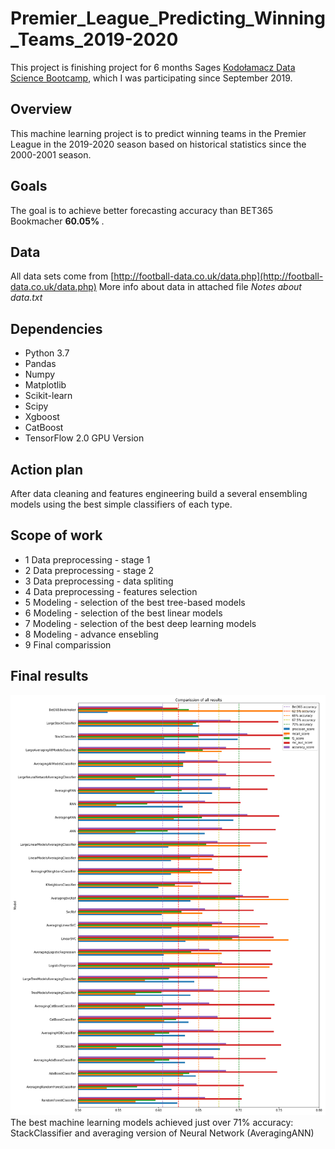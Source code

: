 # Premier_League_Predicting_Winning_Teams_2019-2020
This project is finishing project for 6 months Sages [Kodołamacz Data Science Bootcamp](https://www.kodolamacz.pl/bootcamp-datascience/), which I was participating since September 2019.

## Overview
This machine learning project is to predict winning teams in the Premier League in the 2019-2020 season based on historical statistics since the 2000-2001 season.

## Goals
The goal is to achieve better forecasting accuracy than BET365 Bookmacher <b> 60.05% </b>.

## Data
All data sets come from [http://football-data.co.uk/data.php](http://football-data.co.uk/data.php)
More info about data in attached file <i>Notes about data.txt</i>

## Dependencies
* Python 3.7
* Pandas
* Numpy
* Matplotlib
* Scikit-learn
* Scipy
* Xgboost
* CatBoost
* TensorFlow 2.0 GPU Version

## Action plan
After data cleaning and features engineering build a several ensembling models using the best simple classifiers of each type.

## Scope of work
* 1 Data preprocessing - stage 1
* 2 Data preprocessing - stage 2
* 3 Data preprocessing - data spliting
* 4 Data preprocessing - features selection
* 5 Modeling - selection of the best tree-based models
* 6 Modeling - selection of the best linear models
* 7 Modeling - selection of the best deep learning models
* 8 Modeling - advance ensebling
* 9 Final comparission

## Final results
![Screenshot](final_results.png)
The best machine learning models achieved just over 71% accuracy: StackClassifier and averaging version of Neural Network (AveragingANN)